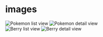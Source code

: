 # images
![Pokemon list view](https://github.com/timmypass17/pokemans/blob/main/images/pokemon_list_view.PNG)
![Pokemon detail view](https://github.com/timmypass17/pokemans/blob/main/images/pokemon_detail_view.PNG)  
![Berry list view](https://github.com/timmypass17/pokemans/blob/main/images/berry_list_view.PNG)
![Berry detail view](https://github.com/timmypass17/pokemans/blob/main/images/berry_detail_view.PNG)
